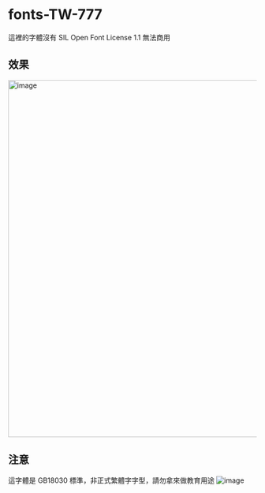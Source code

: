 # fonts-TW-777

這裡的字體沒有 SIL Open Font License 1.1  無法商用

## 效果
<img width="723" alt="image" src="https://github.com/tbdavid2019/fonts-TW-777/assets/56015064/d3f7fee4-a547-429a-8f03-c4e1cf65a4eb">

## 注意
這字體是 GB18030 標準，非正式繁體字字型，請勿拿來做教育用途
![image](https://github.com/tbdavid2019/fonts-TW-777/assets/56015064/dcf96be7-7a61-497e-8940-4df10424e33c)
